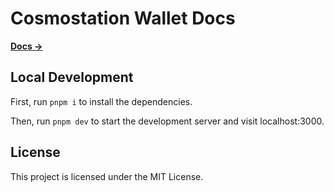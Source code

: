 # Cosmostation Wallet Docs

[**Docs →**](https://docs.cosmostation.io)

## Local Development

First, run `pnpm i` to install the dependencies.

Then, run `pnpm dev` to start the development server and visit localhost:3000.

## License

This project is licensed under the MIT License.
